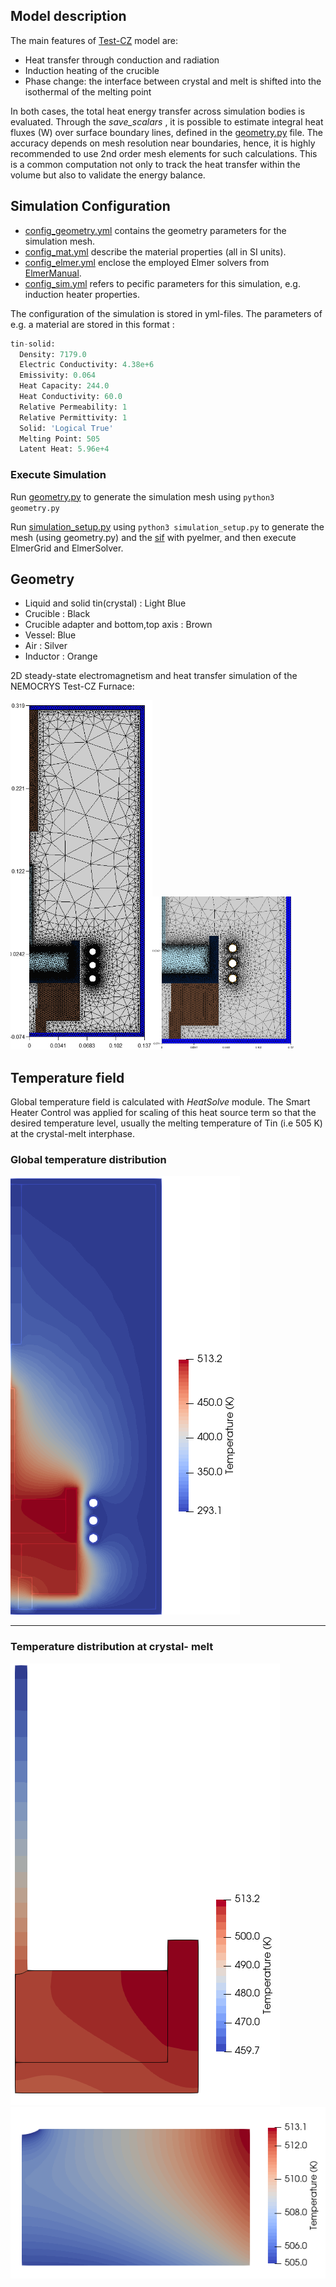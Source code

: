 ## Model description

The main features of [Test-CZ](https://github.com/nemocrys/ismcg-examples/tree/main/TestCZ) model are:
- Heat transfer through conduction and radiation
- Induction heating of the crucible
- Phase change: the interface between crystal and melt is shifted into the isothermal of the melting point

In both cases, the total heat energy transfer across simulation bodies is evaluated. Through the *save_scalars* , it is possible to estimate integral heat fluxes (W) over surface boundary lines, defined in the  [ geometry.py](https://github.com/nemocrys/ismcg-examples/blob/main/TestCZ/geometry.py) file. The accuracy depends on mesh resolution near boundaries, hence, it is highly recommended to use 2nd order mesh elements for such calculations. This is a common computation not only to track the heat transfer within the volume but also to validate the energy balance.

## Simulation  Configuration

- [config_geometry.yml](https://github.com/nemocrys/ismcg-examples/blob/main/TestCZ/config_geometry.yml) contains the geometry parameters for the simulation mesh.
- [config_mat.yml](https://github.com/nemocrys/ismcg-examples/blob/main/TestCZ/config_mat.yml) describe the material properties (all in SI units).
- [ config_elmer.yml](https://github.com/nemocrys/ismcg-examples/blob/main/TestCZ/config_elmer.yml) enclose the employed Elmer solvers from [ ElmerManual](https://www.nic.funet.fi/pub/sci/physics/elmer/doc/ElmerSolverManual.pdf).
- [ config_sim.yml](https://github.com/nemocrys/ismcg-examples/blob/main/TestCZ/config_sim.yml) refers to pecific parameters for this simulation, e.g. induction heater properties.

The configuration of the simulation is stored in yml-files. The parameters of e.g. a material are stored in this format :
```python
tin-solid:
  Density: 7179.0
  Electric Conductivity: 4.38e+6
  Emissivity: 0.064
  Heat Capacity: 244.0
  Heat Conductivity: 60.0
  Relative Permeability: 1
  Relative Permittivity: 1
  Solid: 'Logical True'
  Melting Point: 505
  Latent Heat: 5.96e+4 
```

### Execute Simulation

Run [ geometry.py](https://github.com/nemocrys/ismcg-examples/blob/main/TestCZ/geometry.py) to generate the simulation mesh using ```python3 geometry.py```

Run [  simulation_setup.py](https://github.com/nemocrys/ismcg-examples/blob/main/TestCZ/setup.py) using ```python3 simulation_setup.py``` to generate the mesh (using geometry.py) and the [sif](https://github.com/nemocrys/ismcg-examples/blob/main/TestCZ/simdata/01/case.sif) with pyelmer, and then execute ElmerGrid and ElmerSolver.


## Geometry

- Liquid and solid tin(crystal) : Light Blue
- Crucible : Black
- Crucible adapter and bottom,top axis : Brown
- Vessel: Blue
- Air : Silver
- Inductor : Orange

2D steady-state electromagnetism and heat transfer simulation of the NEMOCRYS Test-CZ Furnace:

<img src="https://github.com/nemocrys/ismcg-examples/blob/main/TestCZ/pics/mesh.png" width="45%" ><img src="https://github.com/nemocrys/ismcg-examples/blob/main/TestCZ/pics/mesh_zoom.png" width="45%" >




## Temperature field

Global temperature field is calculated with *HeatSolve* module. The Smart Heater Control was applied for scaling of this heat source term so that the desired temperature level, usually the melting temperature of Tin (i.e 505 K) at the crystal-melt interphase.

### Global temperature distribution
<img src="https://github.com/nemocrys/ismcg-examples/blob/main/TestCZ/pics/T_distrib.png">

---
### Temperature distribution at crystal- melt

<img src="https://github.com/nemocrys/ismcg-examples/blob/main/TestCZ/pics/melt-crucible.png"><img src="https://github.com/nemocrys/ismcg-examples/blob/main/TestCZ/pics/melt.png">
